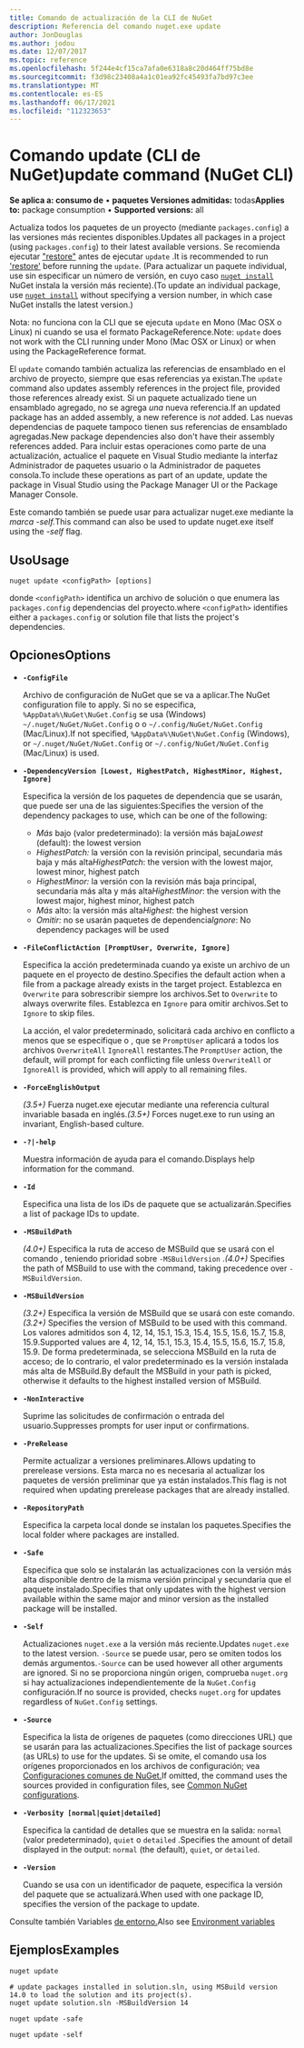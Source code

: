 ```yaml
---
title: Comando de actualización de la CLI de NuGet
description: Referencia del comando nuget.exe update
author: JonDouglas
ms.author: jodou
ms.date: 12/07/2017
ms.topic: reference
ms.openlocfilehash: 5f244e4cf15ca7afa0e6318a8c20d464ff75bd8e
ms.sourcegitcommit: f3d98c23408a4a1c01ea92fc45493fa7bd97c3ee
ms.translationtype: MT
ms.contentlocale: es-ES
ms.lasthandoff: 06/17/2021
ms.locfileid: "112323653"
---
```

# <a name="update-command-nuget-cli"></a><span data-ttu-id="c2ae3-103">Comando update (CLI de NuGet)</span><span class="sxs-lookup"><span data-stu-id="c2ae3-103">update command (NuGet CLI)</span></span>

<span data-ttu-id="c2ae3-104">**Se aplica a: consumo de** &bullet; **paquetes Versiones admitidas:** todas</span><span class="sxs-lookup"><span data-stu-id="c2ae3-104">**Applies to:** package consumption &bullet; **Supported versions:** all</span></span>

<span data-ttu-id="c2ae3-105">Actualiza todos los paquetes de un proyecto (mediante `packages.config`) a las versiones más recientes disponibles.</span><span class="sxs-lookup"><span data-stu-id="c2ae3-105">Updates all packages in a project (using `packages.config`) to their latest available versions.</span></span> <span data-ttu-id="c2ae3-106">Se recomienda ejecutar ["restore"](cli-ref-restore.md) antes de ejecutar `update` .</span><span class="sxs-lookup"><span data-stu-id="c2ae3-106">It is recommended to run ['restore'](cli-ref-restore.md) before running the `update`.</span></span> <span data-ttu-id="c2ae3-107">(Para actualizar un paquete individual, use sin especificar un número de versión, en cuyo caso [`nuget install`](cli-ref-install.md) NuGet instala la versión más reciente).</span><span class="sxs-lookup"><span data-stu-id="c2ae3-107">(To update an individual package, use [`nuget install`](cli-ref-install.md) without specifying a version number, in which case NuGet installs the latest version.)</span></span>

<span data-ttu-id="c2ae3-108">Nota: no funciona con la CLI que se ejecuta `update` en Mono (Mac OSX o Linux) ni cuando se usa el formato PackageReference.</span><span class="sxs-lookup"><span data-stu-id="c2ae3-108">Note: `update` does not work with the CLI running under Mono (Mac OSX or Linux) or when using the PackageReference format.</span></span>

<span data-ttu-id="c2ae3-109">El `update` comando también actualiza las referencias de ensamblado en el archivo de proyecto, siempre que esas referencias ya existan.</span><span class="sxs-lookup"><span data-stu-id="c2ae3-109">The `update` command also updates assembly references in the project file, provided those references already exist.</span></span> <span data-ttu-id="c2ae3-110">Si un paquete actualizado tiene un ensamblado agregado, no se agrega *una* nueva referencia.</span><span class="sxs-lookup"><span data-stu-id="c2ae3-110">If an updated package has an added assembly, a new reference is *not* added.</span></span> <span data-ttu-id="c2ae3-111">Las nuevas dependencias de paquete tampoco tienen sus referencias de ensamblado agregadas.</span><span class="sxs-lookup"><span data-stu-id="c2ae3-111">New package dependencies also don't have their assembly references added.</span></span> <span data-ttu-id="c2ae3-112">Para incluir estas operaciones como parte de una actualización, actualice el paquete en Visual Studio mediante la interfaz Administrador de paquetes usuario o la Administrador de paquetes consola.</span><span class="sxs-lookup"><span data-stu-id="c2ae3-112">To include these operations as part of an update, update the package in Visual Studio using the Package Manager UI or the Package Manager Console.</span></span>

<span data-ttu-id="c2ae3-113">Este comando también se puede usar para actualizar nuget.exe mediante la *marca -self.*</span><span class="sxs-lookup"><span data-stu-id="c2ae3-113">This command can also be used to update nuget.exe itself using the *-self* flag.</span></span>

## <a name="usage"></a><span data-ttu-id="c2ae3-114">Uso</span><span class="sxs-lookup"><span data-stu-id="c2ae3-114">Usage</span></span>

```cli
nuget update <configPath> [options]
```

<span data-ttu-id="c2ae3-115">donde `<configPath>` identifica un archivo de solución o que enumera las `packages.config` dependencias del proyecto.</span><span class="sxs-lookup"><span data-stu-id="c2ae3-115">where `<configPath>` identifies either a `packages.config` or solution file that lists the project's dependencies.</span></span>

## <a name="options"></a><span data-ttu-id="c2ae3-116">Opciones</span><span class="sxs-lookup"><span data-stu-id="c2ae3-116">Options</span></span>

- **`-ConfigFile`**

  <span data-ttu-id="c2ae3-117">Archivo de configuración de NuGet que se va a aplicar.</span><span class="sxs-lookup"><span data-stu-id="c2ae3-117">The NuGet configuration file to apply.</span></span> <span data-ttu-id="c2ae3-118">Si no se especifica, `%AppData%\NuGet\NuGet.Config` se usa (Windows) `~/.nuget/NuGet/NuGet.Config` o o `~/.config/NuGet/NuGet.Config` (Mac/Linux).</span><span class="sxs-lookup"><span data-stu-id="c2ae3-118">If not specified, `%AppData%\NuGet\NuGet.Config` (Windows), or `~/.nuget/NuGet/NuGet.Config` or `~/.config/NuGet/NuGet.Config` (Mac/Linux) is used.</span></span>
  
- **`-DependencyVersion [Lowest, HighestPatch, HighestMinor, Highest, Ignore]`**

  <span data-ttu-id="c2ae3-119">Especifica la versión de los paquetes de dependencia que se usarán, que puede ser una de las siguientes:</span><span class="sxs-lookup"><span data-stu-id="c2ae3-119">Specifies the version of the dependency packages to use, which can be one of the following:</span></span><br/><ul><li><span data-ttu-id="c2ae3-120">*Más* bajo (valor predeterminado): la versión más baja</span><span class="sxs-lookup"><span data-stu-id="c2ae3-120">*Lowest* (default): the lowest version</span></span></li><li><span data-ttu-id="c2ae3-121">*HighestPatch:* la versión con la revisión principal, secundaria más baja y más alta</span><span class="sxs-lookup"><span data-stu-id="c2ae3-121">*HighestPatch*: the version with the lowest major, lowest minor, highest patch</span></span></li><li><span data-ttu-id="c2ae3-122">*HighestMinor:* la versión con la revisión más baja principal, secundaria más alta y más alta</span><span class="sxs-lookup"><span data-stu-id="c2ae3-122">*HighestMinor*: the version with the lowest major, highest minor, highest patch</span></span></li><li><span data-ttu-id="c2ae3-123">*Más* alto: la versión más alta</span><span class="sxs-lookup"><span data-stu-id="c2ae3-123">*Highest*: the highest version</span></span></li><li><span data-ttu-id="c2ae3-124">*Omitir:* no se usarán paquetes de dependencia</span><span class="sxs-lookup"><span data-stu-id="c2ae3-124">*Ignore*: No dependency packages will be used</span></span></li></ul>

- **`-FileConflictAction [PromptUser, Overwrite, Ignore]`**

  <span data-ttu-id="c2ae3-125">Especifica la acción predeterminada cuando ya existe un archivo de un paquete en el proyecto de destino.</span><span class="sxs-lookup"><span data-stu-id="c2ae3-125">Specifies the default action when a file from a package already exists in the target project.</span></span> <span data-ttu-id="c2ae3-126">Establezca en `Overwrite` para sobrescribir siempre los archivos.</span><span class="sxs-lookup"><span data-stu-id="c2ae3-126">Set to `Overwrite` to always overwrite files.</span></span> <span data-ttu-id="c2ae3-127">Establezca en `Ignore` para omitir archivos.</span><span class="sxs-lookup"><span data-stu-id="c2ae3-127">Set to `Ignore` to skip files.</span></span>

  <span data-ttu-id="c2ae3-128">La acción, el valor predeterminado, solicitará cada archivo en conflicto a menos que se especifique o , que se `PromptUser` aplicará a todos los archivos `OverwriteAll` `IgnoreAll` restantes.</span><span class="sxs-lookup"><span data-stu-id="c2ae3-128">The `PromptUser` action, the default, will prompt for each conflicting file unless `OverwriteAll` or `IgnoreAll` is provided, which will apply to all remaining files.</span></span>

- **`-ForceEnglishOutput`**

  <span data-ttu-id="c2ae3-129">*(3.5+)* Fuerza nuget.exe ejecutar mediante una referencia cultural invariable basada en inglés.</span><span class="sxs-lookup"><span data-stu-id="c2ae3-129">*(3.5+)* Forces nuget.exe to run using an invariant, English-based culture.</span></span>

- **`-?|-help`**

  <span data-ttu-id="c2ae3-130">Muestra información de ayuda para el comando.</span><span class="sxs-lookup"><span data-stu-id="c2ae3-130">Displays help information for the command.</span></span>

- **`-Id`**

  <span data-ttu-id="c2ae3-131">Especifica una lista de los iDs de paquete que se actualizarán.</span><span class="sxs-lookup"><span data-stu-id="c2ae3-131">Specifies a list of package IDs to update.</span></span>

- **`-MSBuildPath`**

  <span data-ttu-id="c2ae3-132">*(4.0+)* Especifica la ruta de acceso de MSBuild que se usará con el comando , teniendo prioridad sobre `-MSBuildVersion` .</span><span class="sxs-lookup"><span data-stu-id="c2ae3-132">*(4.0+)* Specifies the path of MSBuild to use with the command, taking precedence over `-MSBuildVersion`.</span></span>

- **`-MSBuildVersion`**

  <span data-ttu-id="c2ae3-133">*(3.2+)* Especifica la versión de MSBuild que se usará con este comando.</span><span class="sxs-lookup"><span data-stu-id="c2ae3-133">*(3.2+)* Specifies the version of MSBuild to be used with this command.</span></span> <span data-ttu-id="c2ae3-134">Los valores admitidos son 4, 12, 14, 15.1, 15.3, 15.4, 15.5, 15.6, 15.7, 15.8, 15.9.</span><span class="sxs-lookup"><span data-stu-id="c2ae3-134">Supported values are 4, 12, 14, 15.1, 15.3, 15.4, 15.5, 15.6, 15.7, 15.8, 15.9.</span></span> <span data-ttu-id="c2ae3-135">De forma predeterminada, se selecciona MSBuild en la ruta de acceso; de lo contrario, el valor predeterminado es la versión instalada más alta de MSBuild.</span><span class="sxs-lookup"><span data-stu-id="c2ae3-135">By default the MSBuild in your path is picked, otherwise it defaults to the highest installed version of MSBuild.</span></span>

- **`-NonInteractive`**

  <span data-ttu-id="c2ae3-136">Suprime las solicitudes de confirmación o entrada del usuario.</span><span class="sxs-lookup"><span data-stu-id="c2ae3-136">Suppresses prompts for user input or confirmations.</span></span>

- **`-PreRelease`**

  <span data-ttu-id="c2ae3-137">Permite actualizar a versiones preliminares.</span><span class="sxs-lookup"><span data-stu-id="c2ae3-137">Allows updating to prerelease versions.</span></span> <span data-ttu-id="c2ae3-138">Esta marca no es necesaria al actualizar los paquetes de versión preliminar que ya están instalados.</span><span class="sxs-lookup"><span data-stu-id="c2ae3-138">This flag is not required when updating prerelease packages that are already installed.</span></span>

- **`-RepositoryPath`**

  <span data-ttu-id="c2ae3-139">Especifica la carpeta local donde se instalan los paquetes.</span><span class="sxs-lookup"><span data-stu-id="c2ae3-139">Specifies the local folder where packages are installed.</span></span>

- **`-Safe`**

  <span data-ttu-id="c2ae3-140">Especifica que solo se instalarán las actualizaciones con la versión más alta disponible dentro de la misma versión principal y secundaria que el paquete instalado.</span><span class="sxs-lookup"><span data-stu-id="c2ae3-140">Specifies that only updates with the highest version available within the same major and minor version as the installed package will be installed.</span></span>

- **`-Self`**

  <span data-ttu-id="c2ae3-141">Actualizaciones `nuget.exe` a la versión más reciente.</span><span class="sxs-lookup"><span data-stu-id="c2ae3-141">Updates `nuget.exe` to the latest version.</span></span> <span data-ttu-id="c2ae3-142">`-Source` se puede usar, pero se omiten todos los demás argumentos.</span><span class="sxs-lookup"><span data-stu-id="c2ae3-142">`-Source` can be used however all other arguments are ignored.</span></span> <span data-ttu-id="c2ae3-143">Si no se proporciona ningún origen, comprueba `nuget.org` si hay actualizaciones independientemente de la `NuGet.Config` configuración.</span><span class="sxs-lookup"><span data-stu-id="c2ae3-143">If no source is provided, checks `nuget.org` for updates regardless of `NuGet.Config` settings.</span></span>

- **`-Source`**

  <span data-ttu-id="c2ae3-144">Especifica la lista de orígenes de paquetes (como direcciones URL) que se usarán para las actualizaciones.</span><span class="sxs-lookup"><span data-stu-id="c2ae3-144">Specifies the list of package sources (as URLs) to use for the updates.</span></span> <span data-ttu-id="c2ae3-145">Si se omite, el comando usa los orígenes proporcionados en los archivos de configuración; vea [Configuraciones comunes de NuGet.](../../consume-packages/configuring-nuget-behavior.md)</span><span class="sxs-lookup"><span data-stu-id="c2ae3-145">If omitted, the command uses the sources provided in configuration files, see [Common NuGet configurations](../../consume-packages/configuring-nuget-behavior.md).</span></span>

- **`-Verbosity [normal|quiet|detailed]`**

  <span data-ttu-id="c2ae3-146">Especifica la cantidad de detalles que se muestra en la salida: `normal` (valor predeterminado), `quiet` o `detailed` .</span><span class="sxs-lookup"><span data-stu-id="c2ae3-146">Specifies the amount of detail displayed in the output: `normal` (the default), `quiet`, or `detailed`.</span></span>

- **`-Version`**

  <span data-ttu-id="c2ae3-147">Cuando se usa con un identificador de paquete, especifica la versión del paquete que se actualizará.</span><span class="sxs-lookup"><span data-stu-id="c2ae3-147">When used with one package ID, specifies the version of the package to update.</span></span>

<span data-ttu-id="c2ae3-148">Consulte también Variables [de entorno.](cli-ref-environment-variables.md)</span><span class="sxs-lookup"><span data-stu-id="c2ae3-148">Also see [Environment variables](cli-ref-environment-variables.md)</span></span>

## <a name="examples"></a><span data-ttu-id="c2ae3-149">Ejemplos</span><span class="sxs-lookup"><span data-stu-id="c2ae3-149">Examples</span></span>

```cli
nuget update

# update packages installed in solution.sln, using MSBuild version 14.0 to load the solution and its project(s).
nuget update solution.sln -MSBuildVersion 14

nuget update -safe

nuget update -self
```
